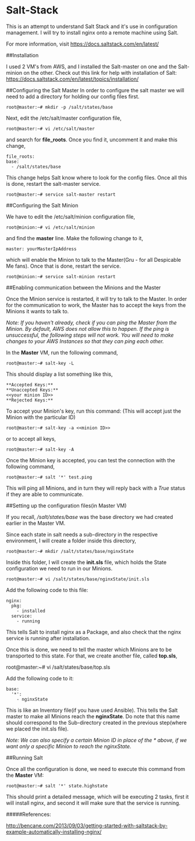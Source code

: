 # Salt-Stack

This is an attempt to understand Salt Stack and it's use in configuration management. I will try to install nginx onto a remote machine using Salt.

For more information, visit https://docs.saltstack.com/en/latest/


##Installation

I used 2 VM's from AWS, and I installed the Salt-master on one and the Salt-minion on the other. Check out this link for help with installation of Salt:
https://docs.saltstack.com/en/latest/topics/installation/

##Configuring the Salt Master
In order to configure the salt master we will need to add a directory for holding our config files first.

    root@master:~# mkdir -p /salt/states/base

Next, edit the /etc/salt/master configuration file,

    root@master:~# vi /etc/salt/master

and search for **file_roots**. Once you find it, uncomment it and make this change,

    file_roots:
    base:
      - /salt/states/base

This change helps Salt know where to look for the config files. Once all this is done, restart the salt-master service.

    root@master:~# service salt-master restart

##Configuring the Salt Minion

We have to edit the /etc/salt/minion configuration file,

    root@minion:~# vi /etc/salt/minion

and find the **master** line. Make the following change to it,

    master: yourMasterIpAddress

which will enable the Minion to talk to the Master(Gru - for all Despicable Me fans). Once that is done, restart the service.

    root@minion:~# service salt-minion restart

##Enabling communication between the Minions and the Master

Once the Minion service is restarted, it will try to talk to the Master. In order for the communication to work, the Master has to accept the keys from the Minions it wants to talk to.

*Note: If you haven't already, check if you can ping the Master from the Minion. By default, AWS does not allow this to happen. If the ping is unsuccessful, the following steps will not work. You will need to make changes to your AWS Instances so that they can ping each other.*

In the **Master** VM, run the following command,

    root@master:~# salt-key -L

This should display a list something like this,

    **Accepted Keys:**
    **Unaccepted Keys:**
    <<your minion ID>>
    **Rejected Keys:**

To accept your Minion's key, run this command: (This will accept just the Minion with the particular ID)

    root@master:~# salt-key -a <<minion ID>>

or to accept all keys,

    root@master:~# salt-key -A

Once the Minion key is accepted, you can test the connection with the following command,

    root@master:~# salt '*' test.ping

This will ping all Minions, and in turn they will reply back with a *True* status if they are able to communicate.

##Setting up the configuration files(in Master VM)

If you recall, */salt/states/base* was the base directory we had created earlier in the Master VM.

Since each state in salt needs a sub-directory in the respective environment, I will create a folder inside this directory,

    root@master:~# mkdir /salt/states/base/nginxState

Inside this folder, I will create the **init.sls** file, which holds the State configuration we need to run in our Minions.

    root@master:~# vi /salt/states/base/nginxState/init.sls

Add the following code to this file:

    nginx:
      pkg:
        - installed
      service:
        - running
        
This tells Salt to install nginx as a Package, and also check that the nginx service is running after installation.

Once this is done, we need to tell the master which Minions are to be transported to this state. For that, we create another file, called **top.sls**,

root@master:~# vi /salt/states/base/top.sls

Add the following code to it:

    base:
      '*':
        - nginxState

This is like an Inventory file(if you have used Ansible). This tells the Salt master to make all Minions reach the **nginxState**. Do note that this name should correspond to the Sub-directory created in the previous step(where we placed the init.sls file).

*Note: We can also specify a certain Minion ID in place of the * above, if we want only a specific Minion to reach the nginxState.*

##Running Salt

Once all the configuration is done, we need to execute this command from the **Master** VM:

    root@master:~# salt '*' state.highstate
  
This should print a detailed message, which will be executing 2 tasks, first it will install nginx, and second it will make sure that the service is running.

#####References:

http://bencane.com/2013/09/03/getting-started-with-saltstack-by-example-automatically-installing-nginx/
